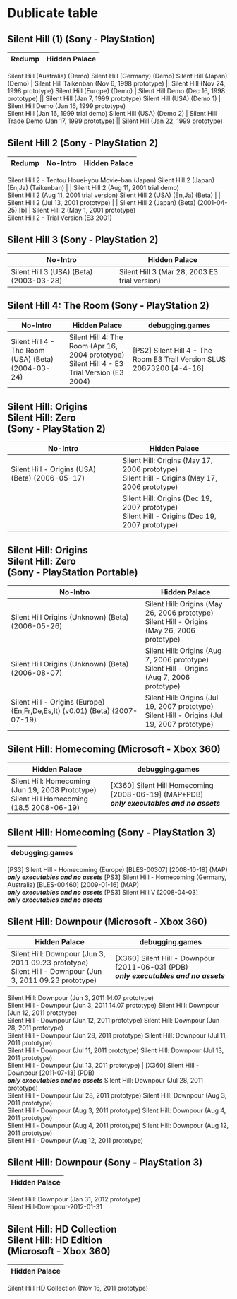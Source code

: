 # Dublicate table
## Silent Hill (1) (Sony - PlayStation)
Redump | Hidden Palace
--- | ---
Silent Hill (Australia) (Demo)
Silent Hill (Germany) (Demo)
Silent Hill (Japan) (Demo) | Silent Hill Taikenban (Nov 6, 1998 prototype)
|| Silent Hill (Nov 24, 1998 prototype)
Silent Hill (Europe) (Demo) | Silent Hill Demo (Dec 16, 1998 prototype)
|| Silent Hill (Jan 7, 1999 prototype)
Silent Hill (USA) (Demo 1) | Silent Hill Demo (Jan 16, 1999 prototype) <br/> Silent Hill (Jan 16, 1999 trial demo)
Silent Hill (USA) (Demo 2) | Silent Hill Trade Demo (Jan 17, 1999 prototype)
|| Silent Hill (Jan 22, 1999 prototype)
## Silent Hill 2 (Sony - PlayStation 2)
Redump | No-Intro | Hidden Palace
--- | --- | ---
Silent Hill 2 - Tentou Houei-you Movie-ban (Japan)
Silent Hill 2 (Japan) (En,Ja) (Taikenban) | | Silent Hill 2 (Aug 11, 2001 trial demo) <br/> Silent Hill 2 (Aug 11, 2001 trial version)
Silent Hill 2 (USA) (En,Ja) (Beta) | | Silent Hill 2 (Jul 13, 2001 prototype)
| | Silent Hill 2 (Japan) (Beta) (2001-04-25) [b] | Silent Hill 2 (May 1, 2001 prototype) <br/> Silent Hill 2 - Trial Version (E3 2001)
## Silent Hill 3 (Sony - PlayStation 2)
No-Intro | Hidden Palace
--- | ---
Silent Hill 3 (USA) (Beta) (2003-03-28) | Silent Hill 3 (Mar 28, 2003 E3 trial version)
## Silent Hill 4: The Room (Sony - PlayStation 2)
No-Intro | Hidden Palace | debugging.games
--- | --- | ---
Silent Hill 4 - The Room (USA) (Beta) (2004-03-24) | Silent Hill 4: The Room (Apr 16, 2004 prototype) <br/> Silent Hill 4 - E3 Trial Version (E3 2004) | [PS2] Silent Hill 4 - The Room E3 Trail Version SLUS 20873200 [4-4-16]
## Silent Hill: Origins <br/> Silent Hill: Zero <br/> (Sony - PlayStation 2)
No-Intro | Hidden Palace
--- | ---
Silent Hill - Origins (USA) (Beta) (2006-05-17) | Silent Hill: Origins (May 17, 2006 prototype) <br/> Silent Hill - Origins (May 17, 2006 prototype)
|| Silent Hill: Origins (Dec 19, 2007 prototype) <br/> Silent Hill - Origins (Dec 19, 2007 prototype)
## Silent Hill: Origins <br/> Silent Hill: Zero <br/> (Sony - PlayStation Portable)
No-Intro | Hidden Palace
--- | ---
Silent Hill Origins (Unknown) (Beta) (2006-05-26) | Silent Hill: Origins (May 26, 2006 prototype) <br/> Silent Hill - Origins (May 26, 2006 prototype)
Silent Hill Origins (Unknown) (Beta) (2006-08-07) | Silent Hill: Origins (Aug 7, 2006 prototype) <br/> Silent Hill - Origins (Aug 7, 2006 prototype)
Silent Hill - Origins (Europe) (En,Fr,De,Es,It) (v0.01) (Beta) (2007-07-19) | Silent Hill: Origins (Jul 19, 2007 prototype) <br/> Silent Hill - Origins (Jul 19, 2007 prototype)
## Silent Hill: Homecoming (Microsoft - Xbox 360)
Hidden Palace | debugging.games
--- | ---
Silent Hill: Homecoming (Jun 19, 2008 Prototype) <br/> Silent Hill Homecoming (18.5 2008-06-19) | [X360] Silent Hill Homecoming [2008-06-19] (MAP+PDB) <br/> ***only executables and no assets***
## Silent Hill: Homecoming (Sony - PlayStation 3)
debugging.games | 
--- |
[PS3] Silent Hill - Homecoming (Europe) [BLES-00307] [2008-10-18] (MAP) <br/> ***only executables and no assets***
[PS3] Silent Hill - Homecoming (Germany, Australia) [BLES-00460] [2009-01-16] (MAP) <br/> ***only executables and no assets***
[PS3] Silent Hill V [2008-04-03] <br/> ***only executables and no assets***
## Silent Hill: Downpour (Microsoft - Xbox 360)
Hidden Palace | debugging.games
--- | ---
Silent Hill: Downpour (Jun 3, 2011 09.23 prototype) <br/> Silent Hill - Downpour (Jun 3, 2011 09.23 prototype) | [X360] Silent Hill - Downpour [2011-06-03] (PDB) <br/> ***only executables and no assets***
Silent Hill: Downpour (Jun 3, 2011 14.07 prototype) <br/> Silent Hill - Downpour (Jun 3, 2011 14.07 prototype)
Silent Hill: Downpour (Jun 12, 2011 prototype) <br/> Silent Hill - Downpour (Jun 12, 2011 prototype)
Silent Hill: Downpour (Jun 28, 2011 prototype) <br/> Silent Hill - Downpour (Jun 28, 2011 prototype)
Silent Hill: Downpour (Jul 11, 2011 prototype) <br/> Silent Hill - Downpour (Jul 11, 2011 prototype)
Silent Hill: Downpour (Jul 13, 2011 prototype) <br/> Silent Hill - Downpour (Jul 13, 2011 prototype) | [X360] Silent Hill - Downpour [2011-07-13] (PDB) <br/> ***only executables and no assets***
Silent Hill: Downpour (Jul 28, 2011 prototype) <br/> Silent Hill - Downpour (Jul 28, 2011 prototype)
Silent Hill: Downpour (Aug 3, 2011 prototype) <br/> Silent Hill - Downpour (Aug 3, 2011 prototype)
Silent Hill: Downpour (Aug 4, 2011 prototype) <br/> Silent Hill - Downpour (Aug 4, 2011 prototype)
Silent Hill: Downpour (Aug 12, 2011 prototype) <br/> Silent Hill - Downpour (Aug 12, 2011 prototype)
## Silent Hill: Downpour (Sony - PlayStation 3)
Hidden Palace |
--- |
Silent Hill: Downpour (Jan 31, 2012 prototype) <br/> Silent Hill-Downpour-2012-01-31
## Silent Hill: HD Collection <br/> Silent Hill: HD Edition <br/> (Microsoft - Xbox 360)
Hidden Palace | 
--- |
Silent Hill HD Collection (Nov 16, 2011 prototype)
